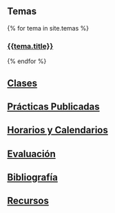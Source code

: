 ## Temas

{% for tema in site.temas %}

### <a href="{{site.baseurl}}{{tema.path}}">{{tema.title}}</a>

{% endfor %}

## [Clases](clases.html)

## [Prácticas Publicadas](practicas)

## [Horarios y Calendarios](timetables.html)

## [Evaluación](evaluacion.html)

## [Bibliografía](references.html)

## [Recursos](resources.html)

<!--
## [TFA: Creating a Beautiful User Experience](tema3-web/practicas/p12-tfa-user-experience)
### [Descripción del TFA (p12-tfa-user-experience)](tema3-web/practicas/p12-tfa-user-experience)
-->
